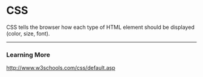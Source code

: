 # CSS

CSS tells the browser how each type of HTML element should be displayed (color, size, font).



---


### Learning More

http://www.w3schools.com/css/default.asp